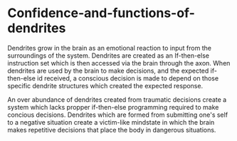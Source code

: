 # Confidence-and-functions-of-dendrites
Dendrites grow in the brain as an emotional reaction to input from the surroundings of the system. Dendrites are created as an If-then-else instruction set which is then accessed via the brain through the axon. When dendrites are used by the brain to make decisions, and the expected if-then-else id received, a conscious decision is made to depend on those specific dendrite structures which created the expected response.

An over abundance of dendrites created from traumatic decisions create a system which lacks propper if-then-else programming required to make concious decisions. Dendrites which are formed from submitting one's self to a negative situation create a victim-like mindstate in which the brain makes repetitive decisions that place the body in dangerous situations.

